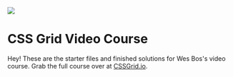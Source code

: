 ![](https://res.cloudinary.com/wesbos/image/upload/v1515524452/GRID-social-share_wlfzk3.png)

# CSS Grid Video Course

Hey! These are the starter files and finished solutions for Wes Bos's video course. Grab the full course over at [CSSGrid.io](https://CSSGrid.io).
